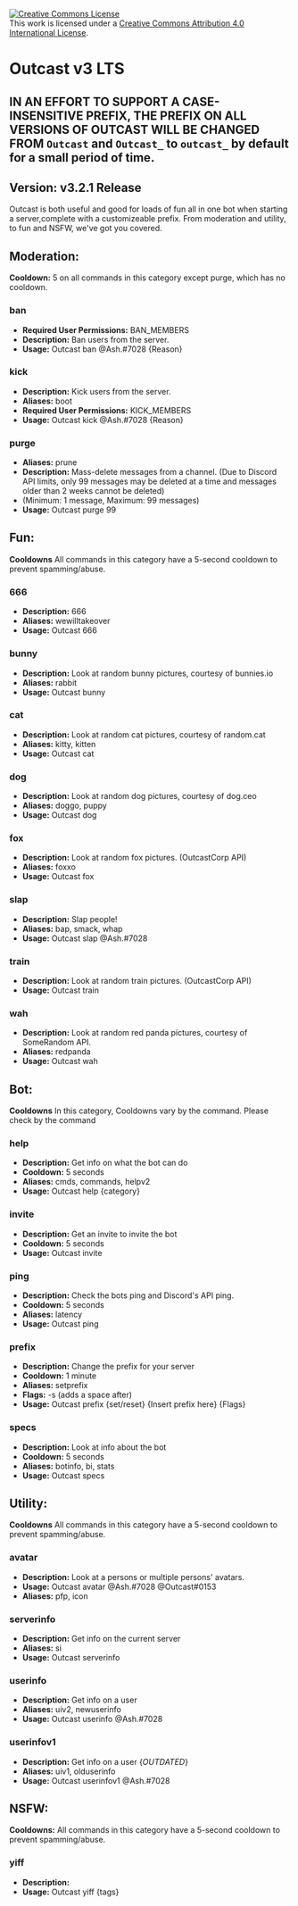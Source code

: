 <a rel="license" href="http://creativecommons.org/licenses/by/4.0/"><img alt="Creative Commons License" style="border-width:0" src="https://i.creativecommons.org/l/by/4.0/88x31.png" /></a><br />This work is licensed under a <a rel="license" href="http://creativecommons.org/licenses/by/4.0/">Creative Commons Attribution 4.0 International License</a>.

# Outcast v3 LTS

## IN AN EFFORT TO SUPPORT A CASE-INSENSITIVE PREFIX, THE PREFIX ON ALL VERSIONS OF OUTCAST WILL BE CHANGED FROM `Outcast` and `Outcast_` to `outcast_` by default for a small period of time.
## **Version:** v3.2.1 Release

Outcast is both useful and good for loads of fun all in one bot when starting a server,complete with a customizeable prefix. From moderation and utility, to fun and NSFW, we've got you covered.

## Moderation:
**Cooldown:** 5 on all commands in this category except purge, which has no cooldown.


### ban
* **Required User Permissions:** BAN_MEMBERS
* **Description:** Ban users from the server.  
* **Usage:** Outcast ban @Ash.#7028 {Reason}

### kick
* **Description:** Kick users from the server.
* **Aliases:** boot
* **Required User Permissions:** KICK_MEMBERS
* **Usage:** Outcast kick @Ash.#7028 {Reason}

### purge
* **Aliases:** prune
* **Description:** Mass-delete messages from a channel. (Due to Discord API limits, only 99 messages may be deleted at a time and messages older than 2 weeks cannot be deleted) 
* (Minimum: 1 message, Maximum: 99 messages)  
* **Usage:** Outcast purge 99
 
## Fun:
**Cooldowns** All commands in this category have a 5-second cooldown to prevent spamming/abuse.

### 666
* **Description:** 666
* **Aliases:** wewilltakeover
* **Usage:** Outcast 666

### bunny
* **Description:** Look at random bunny pictures, courtesy of bunnies.io
* **Aliases:** rabbit
* **Usage:** Outcast bunny

### cat
* **Description:** Look at random cat pictures, courtesy of random.cat
* **Aliases:** kitty, kitten
* **Usage:** Outcast cat

### dog
* **Description:** Look at random dog pictures, courtesy of dog.ceo
* **Aliases:** doggo, puppy
* **Usage:** Outcast dog

### fox
* **Description:** Look at random fox pictures. (OutcastCorp API)
* **Aliases:** foxxo
* **Usage:** Outcast fox

### slap
* **Description:** Slap people!
* **Aliases:** bap, smack, whap
* **Usage:** Outcast slap @Ash.#7028

### train
* **Description:** Look at random train pictures. (OutcastCorp API)
* **Usage:** Outcast train

### wah
* **Description:** Look at random red panda pictures, courtesy of SomeRandom API.
* **Aliases:** redpanda
* **Usage:** Outcast wah

## Bot:
**Cooldowns** In this category, Cooldowns vary by the command. Please check by the command

### help
* **Description:** Get info on what the bot can do
* **Cooldown:** 5 seconds
* **Aliases:** cmds, commands, helpv2
* **Usage:** Outcast help {category}

### invite
* **Description:** Get an invite to invite the bot
* **Cooldown:** 5 seconds 
* **Usage:** Outcast invite

### ping
* **Description:** Check the bots ping and Discord's API ping.
* **Cooldown:** 5 seconds
* **Aliases:** latency
* **Usage:** Outcast ping

### prefix
* **Description:** Change the prefix for your server
* **Cooldown:** 1 minute
* **Aliases:** setprefix
* **Flags:** -s (adds a space after)
* **Usage:** Outcast prefix {set/reset} {Insert prefix here} {Flags}

### specs
* **Description:** Look at info about the bot
* **Cooldown:** 5 seconds
* **Aliases:** botinfo, bi, stats
* **Usage:** Outcast specs

## Utility:
**Cooldowns** All commands in this category have a 5-second cooldown to prevent spamming/abuse.

### avatar
* **Description:** Look at a persons or multiple persons' avatars.
* **Usage:** Outcast avatar @Ash.#7028 @Outcast#0153
* **Aliases:** pfp, icon

### serverinfo
* **Description:** Get info on the current server
* **Aliases:** si
* **Usage:** Outcast serverinfo

### userinfo
* **Description:** Get info on a user
* **Aliases:** uiv2, newuserinfo
* **Usage:** Outcast userinfo @Ash.#7028

### userinfov1
* **Description:** Get info on a user {*OUTDATED*}
* **Aliases:** uiv1, olduserinfo
* **Usage:** Outcast userinfov1 @Ash.#7028

## NSFW:
**Cooldowns:** All commands in this category have a 5-second cooldown to prevent spamming/abuse.


### yiff
* **Description:** 
* **Usage:** Outcast yiff {tags}
